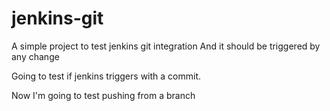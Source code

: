 # jenkins-git

A simple project to test jenkins git integration
And it should be triggered by any change

Going to test if jenkins triggers with a commit.

Now I'm going to test pushing from a branch


